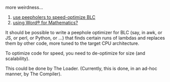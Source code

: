 more weirdness...

1) [use peepholers to speed-optimize BLC](https://guitarvydas.github.io/2022/03/03/Optimizing.html)
2) [using Word® for Mathematics?](https://guitarvydas.github.io/2022/03/03/Word-vs-Mathematics.html)

It should be possible to write a peephole optimizer for BLC (say, in awk, or JS, or perl, or Python, or ...) that finds certain runs of lambdas and replaces them by other code, more tuned to the target CPU architecture.

To optimize code for speed, you need to de-optimize for size (and scalability).

This could be done by The Loader.  (Currently, this is done, in an ad-hoc manner, by The Compiler).
